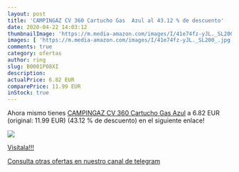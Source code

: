 ```yaml
---
layout: post
title: 'CAMPINGAZ CV 360 Cartucho Gas  Azul al 43.12 % de descuento'
date: 2020-04-22 14:03:12
thumbnailImage: 'https://m.media-amazon.com/images/I/41e74fz-yJL._SL200_.jpg'
images: [ 'https://m.media-amazon.com/images/I/41e74fz-yJL._SL200_.jpg' ]
comments: true
category: ofertas
author: ring
slug: B0001P08XI
description:
actualPrice: 6.82 EUR
comparePrice: 11.99 EUR
inStock: true
---
```


Ahora mismo tienes [CAMPINGAZ CV 360 Cartucho Gas  Azul](https://www.amazon.com/dp/B0001P08XI/?tag=redken08-20) a 6.82 EUR (original: 11.99 EUR) (43.12 %  de descuento) en el siguiente enlace!

[![](https://m.media-amazon.com/images/I/41e74fz-yJL._SL200_.jpg)](https://www.amazon.com/dp/B0001P08XI/?tag=redken08-20)

[Visítala!!!](https://www.amazon.com/dp/B0001P08XI/?tag=redken08-20)

[Consulta otras ofertas en nuestro canal de telegram](https://t.me/s/ofertas25)
